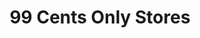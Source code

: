 ---
title: "99 Cents Only Stores"
url: /norwalk/99-cents-only-stores-pioneer-boulevard/
shop: variety store
---